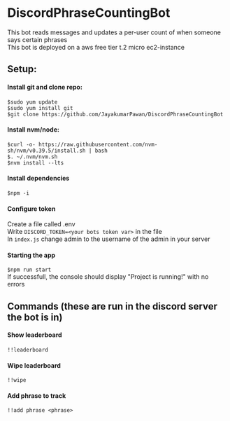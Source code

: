 # DiscordPhraseCountingBot
This bot reads messages and updates a per-user count of when someone says certain phrases\
This bot is deployed on a aws free tier t.2 micro ec2-instance
## Setup:
#### Install git and clone repo:
```
$sudo yum update
$sudo yum install git
$git clone https://github.com/JayakumarPawan/DiscordPhraseCountingBot
```
#### Install nvm/node:
```
$curl -o- https://raw.githubusercontent.com/nvm-sh/nvm/v0.39.5/install.sh | bash
$. ~/.nvm/nvm.sh
$nvm install --lts
```
#### Install dependencies
``$npm -i``
#### Configure token
Create a file called .env\
Write ``DISCORD_TOKEN=<your bots token var>`` in the file\
In ``index.js`` change admin to the username of the admin in your server
#### Starting the app
``$npm run start``\
If successfull, the console should display "Project is running!" with no errors
## Commands (these are run in the discord server the bot is in)
#### Show leaderboard
``!!leaderboard``
#### Wipe leaderboard
``!!wipe``
#### Add phrase to track
``!!add phrase <phrase>``
